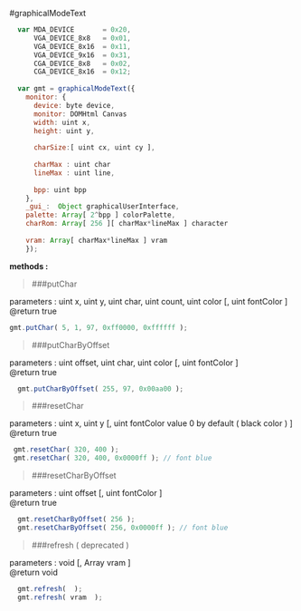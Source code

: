 #graphicalModeText

```javascript
  var MDA_DEVICE  	   = 0x20,
      VGA_DEVICE_8x8   = 0x01,
      VGA_DEVICE_8x16  = 0x11,
      VGA_DEVICE_9x16  = 0x31,
      CGA_DEVICE_8x8   = 0x02,
      CGA_DEVICE_8x16  = 0x12;
			
  var gmt = graphicalModeText({
    monitor: {
      device: byte device,
      monitor: DOMHtml Canvas
      width: uint x,
      height: uint y,
      
      charSize:[ uint cx, uint cy ],
      
      charMax : uint char
      lineMax : uint line,
      
      bpp: uint bpp
    },
    _gui_:  Object graphicalUserInterface,
    palette: Array[ 2^bpp ] colorPalette,
    charRom: Array[ 256 ][ charMax*lineMax ] character
    
    vram: Array[ charMax*lineMax ] vram
    });
```
  
**methods :**

>###putChar

parameters : uint x, uint y, uint char, uint count, uint color [,  uint fontColor ] 
<br>@return true

  ```javascript
  gmt.putChar( 5, 1, 97, 0xff0000, 0xffffff );
```
  
>###putCharByOffset 

parameters : uint  offset, uint char, uint color [,  uint fontColor ]
<br>@return true

```javascript
  gmt.putCharByOffset( 255, 97, 0x00aa00 );
```

>###resetChar 

parameters : uint x, uint y [, uint fontColor value 0 by default ( black color ) ]
<br>@return true

 ```javascript
  gmt.resetChar( 320, 400 );
  gmt.resetChar( 320, 400, 0x0000ff ); // font blue
```

>###resetCharByOffset

parameters : uint offset [, uint fontColor ]
<br>@return true

```javascript
  gmt.resetCharByOffset( 256 );
  gmt.resetCharByOffset( 256, 0x0000ff ); // font blue
``` 
>###refresh ( deprecated )

parameters : void [, Array vram ]
<br>@return void

```javascript
  gmt.refresh(  );
  gmt.refresh( vram  );
```
